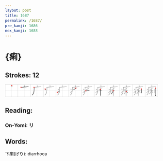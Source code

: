 ```yaml
---
layout: post
title: 1687
permalink: /1687/
pre_kanji: 1686
nex_kanji: 1688
---
```


# {痢}

## Strokes: 12

<div class="stroke"><img src="../images/E797A2.png" /></div>

## Reading:

### On-Yomi: リ

## Words:

下痢(げり): diarrhoea
